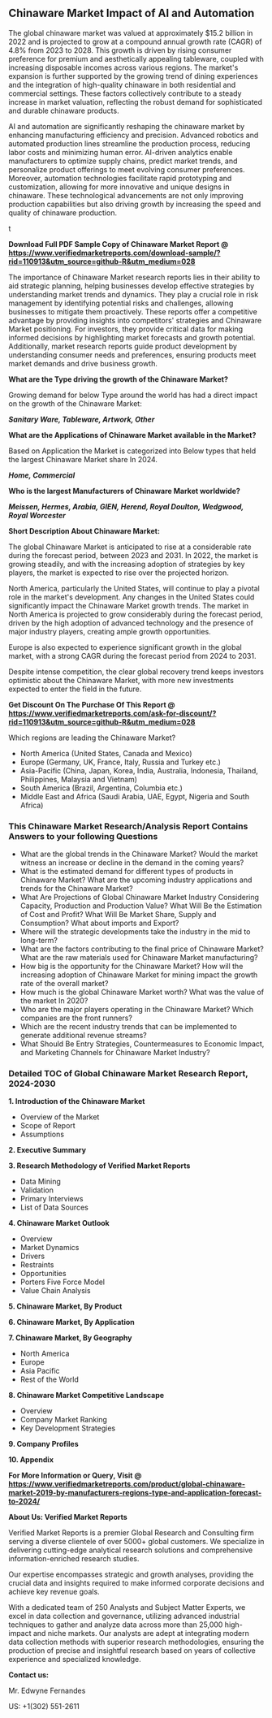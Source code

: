 <h2>Chinaware Market Impact of AI and Automation</h2><p>The global chinaware market was valued at approximately $15.2 billion in 2022 and is projected to grow at a compound annual growth rate (CAGR) of 4.8% from 2023 to 2028. This growth is driven by rising consumer preference for premium and aesthetically appealing tableware, coupled with increasing disposable incomes across various regions. The market's expansion is further supported by the growing trend of dining experiences and the integration of high-quality chinaware in both residential and commercial settings. These factors collectively contribute to a steady increase in market valuation, reflecting the robust demand for sophisticated and durable chinaware products.</p><p>AI and automation are significantly reshaping the chinaware market by enhancing manufacturing efficiency and precision. Advanced robotics and automated production lines streamline the production process, reducing labor costs and minimizing human error. AI-driven analytics enable manufacturers to optimize supply chains, predict market trends, and personalize product offerings to meet evolving consumer preferences. Moreover, automation technologies facilitate rapid prototyping and customization, allowing for more innovative and unique designs in chinaware. These technological advancements are not only improving production capabilities but also driving growth by increasing the speed and quality of chinaware production.</p>t</p><p id="" class=""><strong>Download Full PDF Sample Copy of Chinaware Market Report @ <a href="https://www.verifiedmarketreports.com/download-sample/?rid=110913&utm_source=github-R&utm_medium=028" target="_blank">https://www.verifiedmarketreports.com/download-sample/?rid=110913&utm_source=github-R&utm_medium=028</a></strong></p><p>The importance of&nbsp;Chinaware Market research reports lies in their ability to aid strategic planning, helping businesses develop effective strategies by understanding market trends and dynamics. They play a crucial role in risk management by identifying potential risks and challenges, allowing businesses to mitigate them proactively. These reports offer a competitive advantage by providing insights into competitors' strategies and Chinaware Market positioning. For investors, they provide critical data for making informed decisions by highlighting market forecasts and growth potential. Additionally, market research reports guide product development by understanding consumer needs and preferences, ensuring products meet market demands and drive business growth.</p><p><strong>What are the&nbsp;Type driving the growth of the Chinaware Market?</strong></p><p id="" class="">Growing demand for below Type around the world has had a direct impact on the growth of the Chinaware Market:</p><em><strong>Sanitary Ware, Tableware, Artwork, Other</strong></em></p><strong>What are the&nbsp;Applications&nbsp;of Chinaware Market available in the Market?</strong></p><p id="" class="">Based on Application the Market is categorized into Below types that held the largest Chinaware Market share In 2024.</p><em><strong>Home, Commercial</strong></em></p><strong>Who is the largest Manufacturers of Chinaware Market worldwide?</strong></p><p><em><strong>Meissen, Hermes, Arabia, GIEN, Herend, Royal Doulton, Wedgwood, Royal Worcester</strong></em></p><p id="" class=""><strong>Short Description About Chinaware Market:</strong></p><p>The global Chinaware Market is anticipated to rise at a considerable rate during the forecast period, between 2023 and 2031. In 2022, the market is growing steadily, and with the increasing adoption of strategies by key players, the market is expected to rise over the projected horizon.</p><p>North America, particularly the United States, will continue to play a pivotal role in the market's development. Any changes in the United States could significantly impact the Chinaware Market growth trends. The market in North America is projected to grow considerably during the forecast period, driven by the high adoption of advanced technology and the presence of major industry players, creating ample growth opportunities.</p><p>Europe is also expected to experience significant growth in the global market, with a strong CAGR during the forecast period from 2024 to 2031.</p><p>Despite intense competition, the clear global recovery trend keeps investors optimistic about the Chinaware Market, with more new investments expected to enter the field in the future.</p><p id="" class=""><strong>Get Discount On The Purchase Of This Report @ <a href="https://www.verifiedmarketreports.com/ask-for-discount/?rid=110913&utm_source=github-R&utm_medium=028" target="_blank">https://www.verifiedmarketreports.com/ask-for-discount/?rid=110913&utm_source=github-R&utm_medium=028</a></strong></p>Which regions are leading the Chinaware Market?</p><ul><li>North America (United States, Canada and Mexico)</li><li>Europe (Germany, UK, France, Italy, Russia and Turkey etc.)</li><li>Asia-Pacific (China, Japan, Korea, India, Australia, Indonesia, Thailand, Philippines, Malaysia and Vietnam)</li><li>South America (Brazil, Argentina, Columbia etc.)</li><li>Middle East and Africa (Saudi Arabia, UAE, Egypt, Nigeria and South Africa)</li></ul><h3 id="" class="">This Chinaware Market Research/Analysis Report Contains Answers to your following Questions</h3><ul><li>What are the global trends in the Chinaware Market? Would the market witness an increase or decline in the demand in the coming years?</li><li>What is the estimated demand for different types of products in Chinaware Market? What are the upcoming industry applications and trends for the Chinaware Market?</li><li>What Are Projections of Global Chinaware Market Industry Considering Capacity, Production and Production Value? What Will Be the Estimation of Cost and Profit? What Will Be Market Share, Supply and Consumption? What about imports and Export?</li><li>Where will the strategic developments take the industry in the mid to long-term?</li><li>What are the factors contributing to the final price of Chinaware Market? What are the raw materials used for Chinaware Market manufacturing?</li><li>How big is the opportunity for the Chinaware Market? How will the increasing adoption of Chinaware Market for mining impact the growth rate of the overall market?</li><li>How much is the global Chinaware Market worth? What was the value of the market In 2020?</li><li>Who are the major players operating in the Chinaware Market? Which companies are the front runners?</li><li>Which are the recent industry trends that can be implemented to generate additional revenue streams?</li><li>What Should Be Entry Strategies, Countermeasures to Economic Impact, and Marketing Channels for Chinaware Market Industry?</li></ul><h3 id="" class="">Detailed TOC of Global Chinaware Market Research Report, 2024-2030</h3><p id="" class=""><strong>1. Introduction of the Chinaware Market</strong></p><ul><li>Overview of the Market</li><li>Scope of Report</li><li>Assumptions</li></ul><p id="" class=""><strong>2. Executive Summary</strong></p><p id="" class=""><strong>3. Research Methodology of Verified Market Reports</strong></p><ul><li>Data Mining</li><li>Validation</li><li>Primary Interviews</li><li>List of Data Sources</li></ul><p id="" class=""><strong>4. Chinaware Market Outlook</strong></p><ul><li>Overview</li><li>Market Dynamics</li><li>Drivers</li><li>Restraints</li><li>Opportunities</li><li>Porters Five Force Model</li><li>Value Chain Analysis</li></ul><p id="" class=""><strong>5. Chinaware Market, By Product</strong></p><p id="" class=""><strong>6. Chinaware Market, By Application</strong></p><p id="" class=""><strong>7. Chinaware Market, By Geography</strong></p><ul><li>North America</li><li>Europe</li><li>Asia Pacific</li><li>Rest of the World</li></ul><p id="" class=""><strong>8. Chinaware Market Competitive Landscape</strong></p><ul><li>Overview</li><li>Company Market Ranking</li><li>Key Development Strategies</li></ul><p id="" class=""><strong>9. Company Profiles</strong></p><p id="" class=""><strong>10. Appendix</strong></p><p id="" class=""><strong>For More Information or Query, Visit @ <a href="https://www.verifiedmarketreports.com/product/global-chinaware-market-2019-by-manufacturers-regions-type-and-application-forecast-to-2024/" target="_blank">https://www.verifiedmarketreports.com/product/global-chinaware-market-2019-by-manufacturers-regions-type-and-application-forecast-to-2024/</a></strong></p><p id="" class=""><strong>About Us: Verified Market Reports</strong></p><p id="" class="">Verified Market Reports is a premier Global Research and Consulting firm serving a diverse clientele of over 5000+ global customers. We specialize in delivering cutting-edge analytical research solutions and comprehensive information-enriched research studies.</p><p id="" class="">Our expertise encompasses strategic and growth analyses, providing the crucial data and insights required to make informed corporate decisions and achieve key revenue goals.</p><p id="" class="">With a dedicated team of 250 Analysts and Subject Matter Experts, we excel in data collection and governance, utilizing advanced industrial techniques to gather and analyze data across more than 25,000 high-impact and niche markets. Our analysts are adept at integrating modern data collection methods with superior research methodologies, ensuring the production of precise and insightful research based on years of collective experience and specialized knowledge.</p><p id="" class=""><strong>Contact us:</strong></p><p id="" class="">Mr. Edwyne Fernandes</p><p id="" class="">US: +1(302) 551-2611</p>